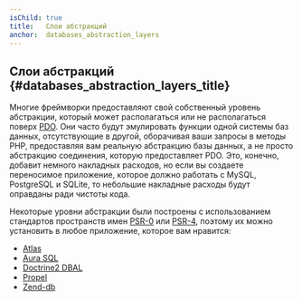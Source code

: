 ```yaml
---
isChild: true
title:   Слои абстракций
anchor:  databases_abstraction_layers
---
```


## Слои абстракций {#databases_abstraction_layers_title}

Многие фреймворки предоставляют свой собственный уровень абстракции, который может располагаться или не располагаться
поверх [PDO][1]. Они часто будут эмулировать функции одной системы баз данных, отсутствующие в другой, оборачивая ваши
запросы в методы PHP, предоставляя вам реальную абстракцию базы данных, а не просто абстракцию соединения, которую
предоставляет PDO. Это, конечно, добавит немного накладных расходов, но если вы создаете переносимое приложение,
которое должно работать с MySQL, PostgreSQL и SQLite, то небольшие накладные расходы будут оправданы ради чистоты кода.

Некоторые уровни абстракции были построены с использованием стандартов пространств имен [PSR-0][psr0] или [PSR-4][psr4],
поэтому их можно установить в любое приложение, которое вам нравится:

* [Atlas][5]
* [Aura SQL][6]
* [Doctrine2 DBAL][2]
* [Propel][7]
* [Zend-db][4]

[1]: https://secure.php.net/book.pdo
[2]: https://www.doctrine-project.org/projects/dbal.html
[4]: https://packages.zendframework.com/docs/latest/manual/en/index.html#zendframework/zend-db
[5]: https://atlasphp.io
[6]: https://github.com/auraphp/Aura.Sql
[7]: http://propelorm.org/
[psr0]: https://www.php-fig.org/psr/psr-0/
[psr4]: https://www.php-fig.org/psr/psr-4/
